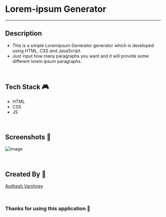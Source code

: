 # Lorem-ipsum Generator

--- 

## **Description**

- This is a simple Loremipsum Generator generator which is developed using HTML, CSS and JavaScript.
- Just input how many paragraphs you want and it will provide some different lorem ipsum paragraphs.

<br>

## **Tech Stack 🎮**

- HTML
- CSS
- JS

<br>

## **Screenshots 📸**

![image](https://github.com/pranjay-poddar/Dev-Geeks/assets/114330097/bf296a40-e460-4c6f-afb7-f86731f616fe)

<br>

## **Created By 👦**

[Avdhesh Varshney](https://github.com/Avdhesh-Varshney)

<br>

### **Thanks for using this application 🎉**
